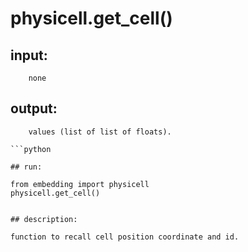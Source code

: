 # physicell.get_cell()

## input:
```
    none

```

## output:
```
    values (list of list of floats).

```python

## run:
```
    from embedding import physicell
    physicell.get_cell()

```

## description:
```
    function to recall cell position coordinate and id.
```